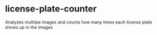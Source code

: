 # license-plate-counter
Analyzes multilpe images and counts how many times each license plate shows up in the images
